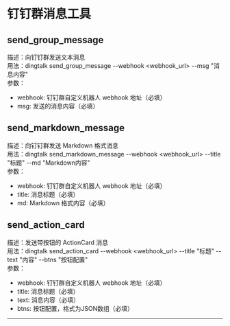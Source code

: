 # 钉钉群消息工具

## send_group_message
描述：向钉钉群发送文本消息  
用法：dingtalk send_group_message --webhook <webhook_url> --msg "消息内容"  
参数：
- webhook: 钉钉群自定义机器人 webhook 地址（必填）
- msg: 发送的消息内容（必填）

## send_markdown_message
描述：向钉钉群发送 Markdown 格式消息  
用法：dingtalk send_markdown_message --webhook <webhook_url> --title "标题" --md "Markdown内容"  
参数：
- webhook: 钉钉群自定义机器人 webhook 地址（必填）
- title: 消息标题（必填）
- md: Markdown 格式内容（必填）

## send_action_card
描述：发送带按钮的 ActionCard 消息  
用法：dingtalk send_action_card --webhook <webhook_url> --title "标题" --text "内容" --btns "按钮配置"  
参数：
- webhook: 钉钉群自定义机器人 webhook 地址（必填）
- title: 消息标题（必填）
- text: 消息内容（必填）
- btns: 按钮配置，格式为JSON数组（必填）

---
